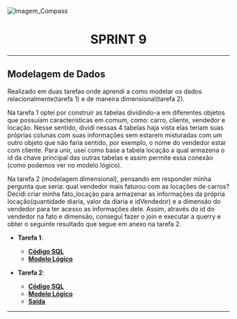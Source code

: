 ![Imagem_Compass](https://s3.sa-east-1.amazonaws.com/remotar-assets-prod/company-profile-covers/cl7god9gt00lx04wg4p2a93zt.jpg)

<div align="center">
  <h1>SPRINT 9</h1>
</div>
<hr>

## Modelagem de Dados

<p>Realizado em duas tarefas onde aprendi a como modelar os dados relacionalmente(tarefa 1) e de maneira dimensional(tarefa 2).</p>
<p>
Na tarefa 1 optei por construir as tabelas dividindo-a em diferentes objetos que possuíam características em comum, como: carro, cliente, vendedor e locação. Nesse sentido, dividi nessas 4 tabelas haja vista elas teriam suas próprias colunas com suas informações sem estarem misturadas com um outro objeto que não faria sentido, por exemplo, o nome do vendedor estar com cliente. Para unir, usei como base a tabela locação a qual armazena o id da chave principal das outras tabelas e assim permite essa conexão (como podemos ver no modelo lógico).
</p>
<p>
Na tarefa 2 (modelagem dimensional), pensando em responder minha pergunta que seria: qual vendedor mais faturou com as locações de carros? Decidi criar minha fato_locação para armazenar as informações da própria locação(quantidade diaria, valor da diaria e idVendedor) e a dimensão do vendedor para ter acesso as informações dele. Assim, através do id do vendedor na fato e dimensão, consegui fazer o join e executar a querry e obter o seguinte resultado que segue em anexo na tarefa 2.
</p> 

* **Tarefa 1**:
  * [__Código SQL__](https://github.com/brunnope/Repo_Compass/blob/main/Sprint9/modelagemDados/tarefa1/Script.sql)
  * [__Modelo Lógico__](https://github.com/brunnope/Repo_Compass/blob/main/Sprint9/modelagemDados/tarefa1/diagramaLogico.png)

* **Tarefa 2**:
  * [__Código SQL__](https://github.com/brunnope/Repo_Compass/blob/main/Sprint9/modelagemDados/tarefa2/Script-1.sql)
  * [__Modelo Lógico__](https://github.com/brunnope/Repo_Compass/blob/main/Sprint9/modelagemDados/tarefa2/diagramaLogico.png)
  * [__Saída__](https://github.com/brunnope/Repo_Compass/blob/main/Sprint9/modelagemDados/tarefa2/saida.png)

<hr>